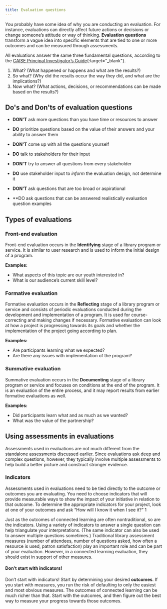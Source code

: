 ```yaml
---
title: Evaluation questions
---
```


You probably have some idea of why you are conducting an evaluation. For instance, evaluations can directly affect future actions or decisions or change someone’s attitude or way of thinking. **Evaluation questions** transform a vague idea into specific elements that are tied to one or more outcomes and can be measured through assessments.

All evaluations answer the same three fundamental questions, according to the [CAISE Principal Investigator’s Guide](http://www.informalscience.org/evaluation/pi-guide){:target="_blank"}.

1. What? (What happened or happens and what are the results?)
2. So what? (Why did the results occur the way they did, and what are the implications?)
3. Now what? (What actions, decisions, or recommendations can be made based on the results?)

## Do's and Don'ts of evaluation questions

- **DON'T** ask more questions than you have time or resources to answer
- **DO** prioritize questions based on the value of their answers and your ability to answer them

- **DON'T** come up with all the questions yourself	
- **DO** talk to stakeholders for their input


- **DON'T** try to answer all questions from every stakeholder	
- **DO** use stakeholder input to _inform_ the evaluation design, not determine it

- **DON'T** ask questions that are too broad or aspirational	
- **DO ask questions that can be answered realistically
evaluation question examples


## Types of evaluations

### Front-end evaluation

Front-end evaluation occurs in the **Identifying** stage of a library program or service. It is similar to  user research and is used to inform the initial design of a program.

**Examples:** 
- What aspects of this topic are our youth interested in?
- What is our audience’s current skill level?

### Formative evaluation

Formative evaluation occurs in the **Reflecting** stage of a library program or service and consists of periodic evaluations conducted during the development and implementation of a program. It is used for course-correcting and making changes if necessary. Formative evaluation can look at how a project is progressing towards its goals and whether the implementation of the project going according to plan.

**Examples:**
- Are participants learning what we expected?
- Are there any issues with implementation of the program?

### Summative evaluation

Summative evaluation occurs in the **Documenting** stage of a library program or service and focuses on conditions at the end of the program. It is an evaluation of the entire process, and it may report results from earlier formative evaluations as well. 	

**Examples:**
- Did participants learn what and as much as we wanted?
- What was the value of the partnership?


## Using assessments in evaluations

Assessments used in evaluations are not much different from the standalone assessments discussed earlier. Since evaluations ask deep and complex questions, however, they typically involve multiple assessments to help build a better picture and construct stronger evidence. 

### Indicators
Assessments used in evaluations need to be tied directly to the outcome or outcomes you are evaluating. You need to choose indicators that will provide measurable ways to show the impact of your initiative in relation to that outcome. To determine the appropriate indicators for your project, look at one of your outcomes and ask “How will I know it when I see it?” 1

Just as the outcomes of connected learning are often nontraditional, so are the indicators. Using a variety of indicators to answer a single question can help triangulate your interpretations. (The same indicator can also be used to answer multiple questions sometimes.) Traditional library assessment measures (number of attendees, number of questions asked, how often a resource is used, patron satisfaction) play an important role and can be part of your evaluation. However, in a connected learning evaluation, they should exist in support of other measures.

#### Don’t start with indicators!

Don’t start with indicators! Start by determining your desired **outcomes**. If you start with measures, you run the risk of defaulting to only the easiest and most obvious measures. The outcomes of connected learning can be much richer than that. Start with the outcomes, and then figure out the best way to measure your progress towards those outcomes. 